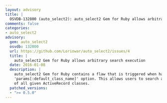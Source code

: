 ```yaml
---
layout: advisory
title: |
  OSVDB-132800 (auto_select2): auto_select2 Gem for Ruby allows arbitrary search execution
comments: false
categories:
- auto_select2
advisory:
  gem: auto_select2
  osvdb: 132800
  url: https://github.com/Loriowar/auto_select2/issues/4
  title: |
    auto_select2 Gem for Ruby allows arbitrary search execution
  date: 2016-01-08
  description: |
    auto_select2 Gem for Ruby contains a flaw that is triggered when handling the
    'params[:default_class_name]' option. This allows users to search any object
    of all given ActiveRecord classes.
  patched_versions:
  - ">= 0.5.0"
---
```

